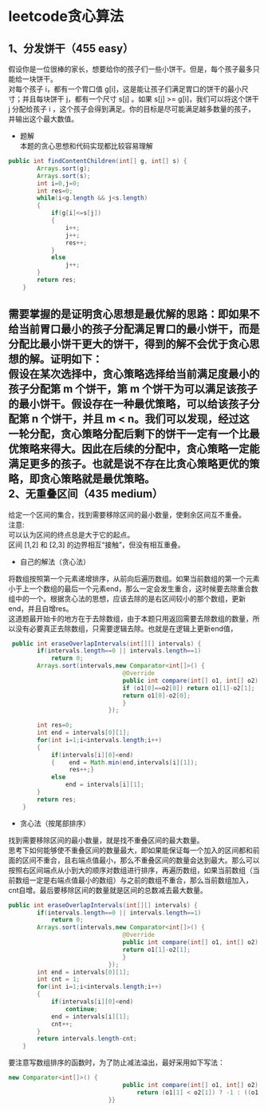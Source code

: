 leetcode贪心算法
===
1、分发饼干（455 easy）
---
假设你是一位很棒的家长，想要给你的孩子们一些小饼干。但是，每个孩子最多只能给一块饼干。<br>
对每个孩子 i，都有一个胃口值 g[i]，这是能让孩子们满足胃口的饼干的最小尺寸；并且每块饼干 j，都有一个尺寸 s[j] 。如果 s[j] >= g[i]，我们可以将这个饼干 j 分配给孩子 i ，这个孩子会得到满足。你的目标是尽可能满足越多数量的孩子，并输出这个最大数值。<br>
* 题解<br>
本题的贪心思想和代码实现都比较容易理解
```java
public int findContentChildren(int[] g, int[] s) {
        Arrays.sort(g);
        Arrays.sort(s);
        int i=0,j=0;
        int res=0;
        while(i<g.length && j<s.length)
        {
            if(g[i]<=s[j])
            {
                i++;
                j++;
                res++;
            }
            else
                j++;
        }
        return res;
    }
```
需要掌握的是证明贪心思想是最优解的思路：即如果不给当前胃口最小的孩子分配满足胃口的最小饼干，而是分配比最小饼干更大的饼干，得到的解不会优于贪心思想的解。证明如下：<br>
假设在某次选择中，贪心策略选择给当前满足度最小的孩子分配第 m 个饼干，第 m 个饼干为可以满足该孩子的最小饼干。假设存在一种最优策略，可以给该孩子分配第 n 个饼干，并且 m < n。我们可以发现，经过这一轮分配，贪心策略分配后剩下的饼干一定有一个比最优策略来得大。因此在后续的分配中，贪心策略一定能满足更多的孩子。也就是说不存在比贪心策略更优的策略，即贪心策略就是最优策略。<br>
2、无重叠区间（435 medium）
---
给定一个区间的集合，找到需要移除区间的最小数量，使剩余区间互不重叠。<br>
注意:<br>
可以认为区间的终点总是大于它的起点。<br>
区间 [1,2] 和 [2,3] 的边界相互“接触”，但没有相互重叠。<br>
* 自己的解法（贪心法）<br>

将数组按照第一个元素递增排序，从前向后遍历数组。如果当前数组的第一个元素小于上一个数组的最后一个元素end，那么一定会发生重合，这时候要去除重合数组中的一个。根据贪心法的思想，应该去除的是右区间较小的那个数组，更新end，并且自增res。<br>
这道题最开始卡的地方在于去除数组，由于本题只用返回需要去除数组的数量，所以没有必要真正去除数组，只需要逻辑去除。也就是在逻辑上更新end值，<br>
```java
 public int eraseOverlapIntervals(int[][] intervals) {
        if(intervals.length==0 || intervals.length==1)
            return 0;
        Arrays.sort(intervals,new Comparator<int[]>() {
                                @Override
                                public int compare(int[] o1, int[] o2) {
                                if (o1[0]==o2[0]) return o1[1]-o2[1];
                                return o1[0]-o2[0];
                                }
                            });
        
        int res=0;
        int end = intervals[0][1];
        for(int i=1;i<intervals.length;i++)
        {
            if(intervals[i][0]<end)
            {    end = Math.min(end,intervals[i][1]);
                 res++;}
            else
                end = intervals[i][1];
        }
        return res;
    }
```
* 贪心法（按尾部排序）<br>

找到需要移除区间的最小数量，就是找不重叠区间的最大数量。<br>
思考下如何能够使不重叠区间的数量最大，即如果能保证每一个加入的区间都和前面的区间不重合，且右端点值最小，那么不重叠区间的数量会达到最大。那么可以按照右区间端点从小到大的顺序对数组进行排序，再遍历数组，如果当前数组（当前数组一定是右端点值最小的数组）与之前的数组不重合，那么当前数组加入，cnt自增。最后要移除区间的数量就是区间的总数减去最大数量。<br>
```java
public int eraseOverlapIntervals(int[][] intervals) {
        if(intervals.length==0 || intervals.length==1)
            return 0;
        Arrays.sort(intervals,new Comparator<int[]>() {
                                @Override
                                public int compare(int[] o1, int[] o2) {
                                return o1[1]-o2[1];
                                }
                            });
        int end = intervals[0][1];
        int cnt = 1;
        for(int i=1;i<intervals.length;i++)
        {
            if(intervals[i][0]<end)
                continue;
            end = intervals[i][1];
            cnt++;
        }
        return intervals.length-cnt;
    }
```
要注意写数组排序的函数时，为了防止减法溢出，最好采用如下写法：<br>
```java
new Comparator<int[]>() {
                                public int compare(int[] o1, int[] o2) {
                                    return (o1[1] < o2[1]) ? -1 : ((o1[1] == o2[1]) ? 0 : 1);
                            }}
```


